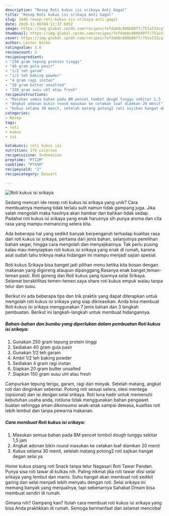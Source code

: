 ```yaml
---
description: "Resep Roti kukus isi srikaya Anti Gagal"
title: "Resep Roti kukus isi srikaya Anti Gagal"
slug: 1646-resep-roti-kukus-isi-srikaya-anti-gagal
date: 2020-11-06T04:12:37.695Z
image: https://img-global.cpcdn.com/recipes/fefdab0c080b80ff/751x532cq70/roti-kukus-isi-srikaya-foto-resep-utama.jpg
thumbnail: https://img-global.cpcdn.com/recipes/fefdab0c080b80ff/751x532cq70/roti-kukus-isi-srikaya-foto-resep-utama.jpg
cover: https://img-global.cpcdn.com/recipes/fefdab0c080b80ff/751x532cq70/roti-kukus-isi-srikaya-foto-resep-utama.jpg
author: Lester Burke
ratingvalue: 3.6
reviewcount: 3
recipeingredient:
- "250 gram tepung protein tinggi"
- "40 gram gula pasir"
- "1/2 teh garam"
- "1/2 teh baking powder"
- "4 gram ragi instan"
- "20 gram butter unsalted"
- "150 gram susu uht atau fresh"
recipeinstructions:
- "Masukan semua bahan pada BM pencet tombol dough tunggu sekitar 1,5 jam"
- "Angkat adonan bikin round masukan ke cetakan loaf diamkan 20 menit"
- "Kukus selama 30 menit, setelah matang potong2 roti sajikan hangat degan selai ya"
categories:
- Resep
tags:
- roti
- kukus
- isi

katakunci: roti kukus isi 
nutrition: 174 calories
recipecuisine: Indonesian
preptime: "PT12M"
cooktime: "PT45M"
recipeyield: "2"
recipecategory: Dessert

---
```



![Roti kukus isi srikaya](https://img-global.cpcdn.com/recipes/fefdab0c080b80ff/751x532cq70/roti-kukus-isi-srikaya-foto-resep-utama.jpg)

Sedang mencari ide resep roti kukus isi srikaya yang unik? Cara membuatnya memang tidak terlalu sulit namun tidak gampang juga. Jika salah mengolah maka hasilnya akan hambar dan bahkan tidak sedap. Padahal roti kukus isi srikaya yang enak harusnya sih punya aroma dan cita rasa yang mampu memancing selera kita.

Ada beberapa hal yang sedikit banyak berpengaruh terhadap kualitas rasa dari roti kukus isi srikaya, pertama dari jenis bahan, selanjutnya pemilihan bahan segar, hingga cara mengolah dan menyajikannya. Tak perlu pusing kalau mau menyiapkan roti kukus isi srikaya yang enak di rumah, karena asal sudah tahu triknya maka hidangan ini mampu menjadi sajian spesial.

Roti kukus Srikaya bisa banget jadi pilihan menu ketika kita bosan dengan makanan yang digoreng ataupun dipanggang,Rasanya enak banget,teman-teman pasti. Roti goreng dan Roti kukus yang isiannya selai Srikaya. Selamat beraktifitas temen-temen.saya share roti kukus empuk walau tanpa telur dan susu.


Berikut ini ada beberapa tips dan trik praktis yang dapat diterapkan untuk mengolah roti kukus isi srikaya yang siap dikreasikan. Anda bisa membuat Roti kukus isi srikaya menggunakan 7 jenis bahan dan 3 langkah pembuatan. Berikut ini langkah-langkah untuk membuat hidangannya.

<!--inarticleads1-->

##### Bahan-bahan dan bumbu yang diperlukan dalam pembuatan Roti kukus isi srikaya:

1. Gunakan 250 gram tepung protein tinggi
1. Sediakan 40 gram gula pasir
1. Gunakan 1/2 teh garam
1. Ambil 1/2 teh baking powder
1. Sediakan 4 gram ragi instan
1. Siapkan 20 gram butter unsalted
1. Siapkan 150 gram susu uht atau fresh


Campurkan tepung terigu, garam, ragi dan minyak. Setelah matang, angkat roti dan dinginkan sebentar. Potong roti sesuai selera, olesi mentega (opsional) dan isi dengan selai srikaya. Roti luna hadir untuk memenuhi kebutuhan usaha anda, rotiluna tidak menggunakan bahan pengawet buatan sehingga aman dikonsumsi anak-anak sampai dewasa, kualitas roti lebih lembut dan tanpa pewarna makanan. 

<!--inarticleads2-->

##### Cara membuat Roti kukus isi srikaya:

1. Masukan semua bahan pada BM pencet tombol dough tunggu sekitar 1,5 jam
1. Angkat adonan bikin round masukan ke cetakan loaf diamkan 20 menit
1. Kukus selama 30 menit, setelah matang potong2 roti sajikan hangat degan selai ya


Home kukus pisang roti Snack tanpa telur Nagasari Roti Tawar Pandan. Punya sisa roti tawar di kulkas nih. Paling nikmat jika roti tawar diisi selai srikaya yang lembut dan manis. Suhu hangat akan membuat roti sedikit garing dan selai menjadi lebih menyatu dengan roti. Selai srikaya ini memang banyak yang menjualnya, tapi sebenarnya Sahabat Dream bisa membuat sendiri di rumah. 

Gimana nih? Gampang kan? Itulah cara membuat roti kukus isi srikaya yang bisa Anda praktikkan di rumah. Semoga bermanfaat dan selamat mencoba!
